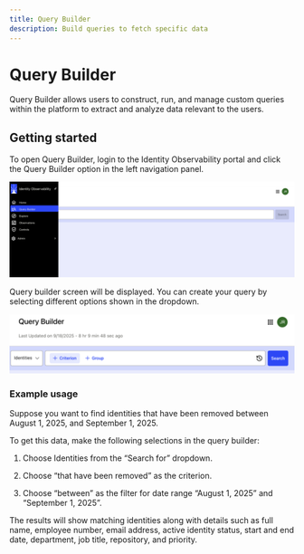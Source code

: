 ```yaml
---
title: Query Builder
description: Build queries to fetch specific data 
---
```


# Query Builder  
 
Query Builder allows users to construct, run, and manage custom queries within the platform to extract and analyze data relevant to the users. 
 
 
## Getting started 

To open Query Builder, login to the Identity Observability portal and click the Query Builder option in the left navigation panel.  

   ![Image of Query Builder nav menul](Media/qb-nav.png "Image showing Query Builder nav menu")

 Query builder screen will be displayed. You can create your query by selecting different options shown in the dropdown.  
 
   ![Image of Query Builder options](Media/qb-1.png "Image showing Query Builder options")

 
### Example usage  
Suppose you want to find identities that have been removed between August 1, 2025, and September 1, 2025.  
 
To get this data, make the following selections in the query builder: 

1. Choose Identities from the “Search for” dropdown.   

2. Choose “that have been removed” as the criterion. 

3. Choose “between” as the filter for date range “August 1, 2025” and “September 1, 2025”.  

 
The results will show matching identities along with details such as full name, employee number, email address, active identity status, start and end date, department, job title, repository, and priority.  

 

